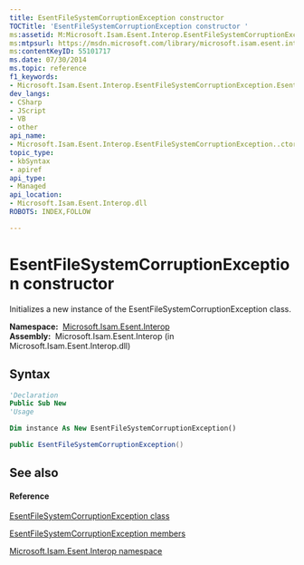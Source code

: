 ```yaml
---
title: EsentFileSystemCorruptionException constructor 
TOCTitle: 'EsentFileSystemCorruptionException constructor '
ms:assetid: M:Microsoft.Isam.Esent.Interop.EsentFileSystemCorruptionException.#ctor
ms:mtpsurl: https://msdn.microsoft.com/library/microsoft.isam.esent.interop.esentfilesystemcorruptionexception.esentfilesystemcorruptionexception(v=EXCHG.10)
ms:contentKeyID: 55101717
ms.date: 07/30/2014
ms.topic: reference
f1_keywords:
- Microsoft.Isam.Esent.Interop.EsentFileSystemCorruptionException.EsentFileSystemCorruptionException
dev_langs:
- CSharp
- JScript
- VB
- other
api_name: 
- Microsoft.Isam.Esent.Interop.EsentFileSystemCorruptionException..ctor
topic_type: 
- kbSyntax
- apiref
api_type: 
- Managed
api_location: 
- Microsoft.Isam.Esent.Interop.dll
ROBOTS: INDEX,FOLLOW

---
```


# EsentFileSystemCorruptionException constructor

Initializes a new instance of the EsentFileSystemCorruptionException class.

**Namespace:**  [Microsoft.Isam.Esent.Interop](./microsoft.isam.esent.interop-namespace.md)  
**Assembly:**  Microsoft.Isam.Esent.Interop (in Microsoft.Isam.Esent.Interop.dll)

## Syntax

``` vb
'Declaration
Public Sub New
'Usage

Dim instance As New EsentFileSystemCorruptionException()
```

``` csharp
public EsentFileSystemCorruptionException()
```

## See also

#### Reference

[EsentFileSystemCorruptionException class](./esentfilesystemcorruptionexception-class.md)

[EsentFileSystemCorruptionException members](./esentfilesystemcorruptionexception-members.md)

[Microsoft.Isam.Esent.Interop namespace](./microsoft.isam.esent.interop-namespace.md)